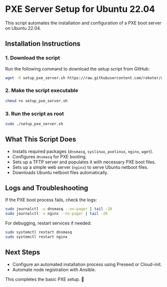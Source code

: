 # PXE Server Setup for Ubuntu 22.04

This script automates the installation and configuration of a PXE boot server on Ubuntu 22.04.

## Installation Instructions

### 1. Download the script
Run the following command to download the setup script from GitHub:

```bash
wget -O setup_pxe_server.sh https://raw.githubusercontent.com/rokoter/cold-and-dark/main/1-pre-reqs/setup_pxe_server.sh
```

### 2. Make the script executable

```bash
chmod +x setup_pxe_server.sh
```

### 3. Run the script as root

```bash
sudo ./setup_pxe_server.sh
```

## What This Script Does
- Installs required packages (`dnsmasq`, `syslinux`, `pxelinux`, `nginx`, `wget`).
- Configures `dnsmasq` for PXE booting.
- Sets up a TFTP server and populates it with necessary PXE boot files.
- Sets up a simple web server (`nginx`) to serve Ubuntu netboot files.
- Downloads Ubuntu netboot files automatically.

## Logs and Troubleshooting
If the PXE boot process fails, check the logs:

```bash
sudo journalctl -u dnsmasq --no-pager | tail -20
sudo journalctl -u nginx --no-pager | tail -20
```

For debugging, restart services if needed:

```bash
sudo systemctl restart dnsmasq
sudo systemctl restart nginx
```

## Next Steps
- Configure an automated installation process using Preseed or Cloud-init.
- Automate node registration with Ansible.

This completes the basic PXE setup. 🚀


